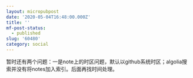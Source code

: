 ```yaml
---
layout: micropubpost
date: '2020-05-04T16:48:00.000Z'
title: ''
mf-post-status:
  - published
slug: '60480'
category: social
---
```

暂时还有两个问题：一是note上的时区问题，默认以github系统时区；algolia搜索并没有将notes加入索引。后面再找时间处理。

